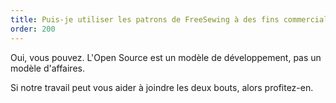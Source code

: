 ```yaml
---
title: Puis-je utiliser les patrons de FreeSewing à des fins commerciales ?
order: 200
---
```


Oui, vous pouvez. L'Open Source est un modèle de développement, pas un modèle d'affaires.

Si notre travail peut vous aider à joindre les deux bouts, alors profitez-en.
